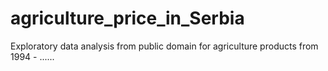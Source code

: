 # agriculture_price_in_Serbia
Exploratory data analysis from public domain for agriculture products from 1994 - ......
